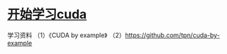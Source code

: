 # [开始学习cuda](https://github.com/wjwever/gitblog/issues/10)

学习资料
（1）《CUDA by example》
（2）https://github.com/tpn/cuda-by-example